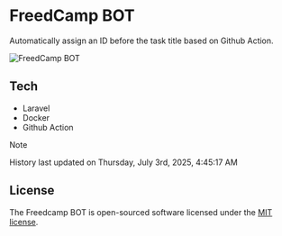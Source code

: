 # FreedCamp BOT

Automatically assign an ID before the task title based on Github Action.

![FreedCamp BOT](https://repository-images.githubusercontent.com/737932867/7d34798b-2680-471c-b089-a78a718d3d6a)

## Tech

- Laravel
- Docker
- Github Action

> [!NOTE]  
> History last updated on Thursday, July 3rd, 2025, 4:45:17 AM

## License

The Freedcamp BOT is open-sourced software licensed under the [MIT license](https://opensource.org/licenses/MIT).
